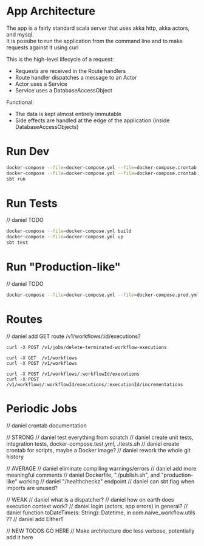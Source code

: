 # App Architecture

The app is a fairly standard scala server that uses akka http, akka actors, and mysql.  
It is possibe to run the application from the command line and to make requests against it using curl 

This is the high-level lifecycle of a request:
- Requests are received in the Route handlers
- Route handler dispatches a message to an Actor
- Actor uses a Service
- Service uses a DatabaseAccessObject

Functional:
- The data is kept almost entirely immutable
- Side effects are handled at the edge of the application (inside DatabaseAccessObjects)


# Run Dev

```bash
docker-compose --file=docker-compose.yml --file=docker-compose.crontab.yml build
docker-compose --file=docker-compose.yml --file=docker-compose.crontab.yml up
sbt run
```

# Run Tests

// daniel TODO
```bash
docker-compose --file=docker-compose.yml build
docker-compose --file=docker-compose.yml up
sbt test
```

# Run "Production-like"

// daniel TODO
```bash
docker-compose --file=docker-compose.yml --file=docker-compose.prod.yml up
```

# Routes

// daniel add GET route /v1/workflows/:id/executions?
```text
curl -X POST /v1/jobs/delete-terminated-workflow-executions

curl -X GET  /v1/workflows
curl -X POST /v1/workflows

curl -X POST /v1/workflows/:workflowId/executions
curl -X POST /v1/workflows/:workflowId/executions/:executionId/incrementations
```

# Periodic Jobs

// daniel crontab documentation


// STRONG
// daniel test everything from scratch
// daniel create unit tests, integration tests, docker-compose.test.yml, ./tests.sh
// daniel create crontab for scripts, maybe a Docker image?
// daniel rework the whole git history

// AVERAGE
// daniel eliminate compiling warnings/errors
// daniel add more meaningful comments
// daniel Dockerfile, "./publish.sh", and "production-like" working
// daniel "/healthcheckz" endpoint
// daniel can sbt flag when imports are unused?

// WEAK
// daniel what is a dispatcher?
// daniel how on earth does execution context work?
// daniel login (actors, app errors) in general?
// daniel function toDateTime(s: String): Datetime, in com.naive_workflow.utils ??
// daniel add EitherT

// NEW TODOS GO HERE
// Make architecture doc less verbose, potentially add it here
